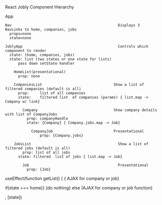 React Jobly Component Hierarchy

App

	Nav											        Displays 3 NavLinks to home, companies, jobs
	  props=none
	  state=none

	JoblyApp										    Controls which component to render		
	  state: (home, companies, jobs)
	  state: list (two states or one state for lists)
	      pass down setState handler

		HomeList(presentational)
		  prop: none

		CompaniesList								  Show a list of filtered companies (default is all)
		  prop: 	list of all companies 
		  state: 	filtered list  of companies (params) { list.map -> Company w/ link}

			Company								      Show company details with list of CompanyJobs
			  prop: companyHandle
			  state: {Company} { Company.jobs.map -> Job}
	
				CompanyJob							  Presentational
					prop: {Company.jobs}

		JobsList									    Show a list of filtered jobs (default is all)
			prop: list of all jobs
		  state: filtered  list of jobs { list.map -> Job}

			Job									        Presentational
			  prop: {Job} 


useEffect(function getList() {
{ AJAX for company or job}   

if(state === home)} {do nothing} 
else (AJAX for company or job function}

, [state])
